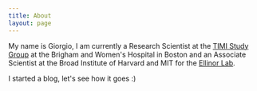 ```yaml
---
title: About
layout: page
---
```


My name is Giorgio, I am currently a Research Scientist at the [TIMI Study Group](https://timi.org/) at the Brigham and Women's Hospital in Boston and an Associate Scientist at the Broad Institute of Harvard and MIT for the [Ellinor Lab](https://www.ellinorlab.org/).

I started a blog, let's see how it goes :)